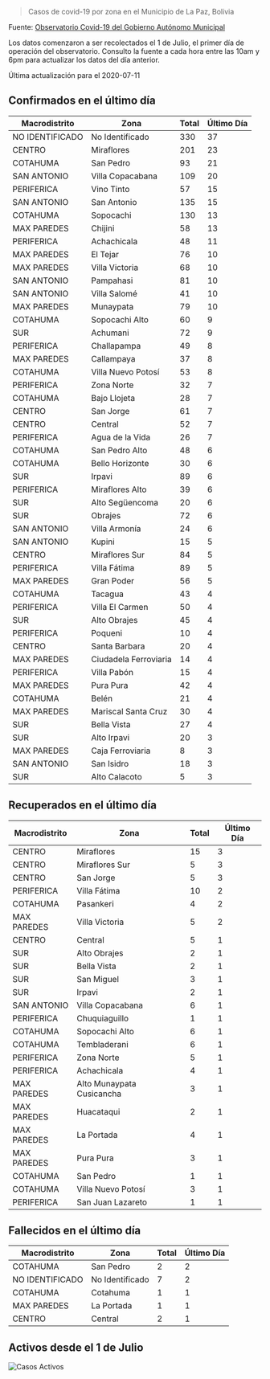 > Casos de covid-19 por zona en el Municipio de La Paz, Bolivia

Fuente: [Observatorio Covid-19 del Gobierno Autónomo Municipal](http://observatoriocovid19.lapaz.bo/observatorio/index.php/datos-abiertos-covid)

Los datos comenzaron a ser recolectados el 1 de Julio, el primer día de operación del observatorio. Consulto la fuente a cada hora entre las 10am y 6pm para actualizar los datos del día anterior.

Última actualización para el 2020-07-11

## Confirmados en el último día

| Macrodistrito   | Zona                  |   Total |   Último Día |
|-----------------|-----------------------|---------|--------------|
| NO IDENTIFICADO | No Identificado       |     330 |           37 |
| CENTRO          | Miraflores            |     201 |           23 |
| COTAHUMA        | San Pedro             |      93 |           21 |
| SAN ANTONIO     | Villa Copacabana      |     109 |           20 |
| PERIFERICA      | Vino Tinto            |      57 |           15 |
| SAN ANTONIO     | San Antonio           |     135 |           15 |
| COTAHUMA        | Sopocachi             |     130 |           13 |
| MAX PAREDES     | Chijini               |      58 |           13 |
| PERIFERICA      | Achachicala           |      48 |           11 |
| MAX PAREDES     | El Tejar              |      76 |           10 |
| MAX PAREDES     | Villa Victoria        |      68 |           10 |
| SAN ANTONIO     | Pampahasi             |      81 |           10 |
| SAN ANTONIO     | Villa Salomé          |      41 |           10 |
| MAX PAREDES     | Munaypata             |      79 |           10 |
| COTAHUMA        | Sopocachi Alto        |      60 |            9 |
| SUR             | Achumani              |      72 |            9 |
| PERIFERICA      | Challapampa           |      49 |            8 |
| MAX PAREDES     | Callampaya            |      37 |            8 |
| COTAHUMA        | Villa Nuevo Potosí    |      53 |            8 |
| PERIFERICA      | Zona Norte            |      32 |            7 |
| COTAHUMA        | Bajo Llojeta          |      28 |            7 |
| CENTRO          | San Jorge             |      61 |            7 |
| CENTRO          | Central               |      52 |            7 |
| PERIFERICA      | Agua de la Vida       |      26 |            7 |
| COTAHUMA        | San Pedro Alto        |      48 |            6 |
| COTAHUMA        | Bello Horizonte       |      30 |            6 |
| SUR             | Irpavi                |      89 |            6 |
| PERIFERICA      | Miraflores Alto       |      39 |            6 |
| SUR             | Alto Següencoma       |      20 |            6 |
| SUR             | Obrajes               |      72 |            6 |
| SAN ANTONIO     | Villa Armonía         |      24 |            6 |
| SAN ANTONIO     | Kupini                |      15 |            5 |
| CENTRO          | Miraflores Sur        |      84 |            5 |
| PERIFERICA      | Villa Fátima          |      89 |            5 |
| MAX PAREDES     | Gran Poder            |      56 |            5 |
| COTAHUMA        | Tacagua               |      43 |            4 |
| PERIFERICA      | Villa El Carmen       |      50 |            4 |
| SUR             | Alto Obrajes          |      45 |            4 |
| PERIFERICA      | Poqueni               |      10 |            4 |
| CENTRO          | Santa Barbara         |      20 |            4 |
| MAX PAREDES     | Ciudadela Ferroviaria |      14 |            4 |
| PERIFERICA      | Villa Pabón           |      15 |            4 |
| MAX PAREDES     | Pura Pura             |      42 |            4 |
| COTAHUMA        | Belén                 |      21 |            4 |
| MAX PAREDES     | Mariscal Santa Cruz   |      30 |            4 |
| SUR             | Bella Vista           |      27 |            4 |
| SUR             | Alto Irpavi           |      20 |            3 |
| MAX PAREDES     | Caja Ferroviaria      |       8 |            3 |
| SAN ANTONIO     | San Isidro            |      18 |            3 |
| SUR             | Alto Calacoto         |       5 |            3 |

## Recuperados en el último día

| Macrodistrito   | Zona                      |   Total |   Último Día |
|-----------------|---------------------------|---------|--------------|
| CENTRO          | Miraflores                |      15 |            3 |
| CENTRO          | Miraflores Sur            |       5 |            3 |
| CENTRO          | San Jorge                 |       5 |            3 |
| PERIFERICA      | Villa Fátima              |      10 |            2 |
| COTAHUMA        | Pasankeri                 |       4 |            2 |
| MAX PAREDES     | Villa Victoria            |       5 |            2 |
| CENTRO          | Central                   |       5 |            1 |
| SUR             | Alto Obrajes              |       2 |            1 |
| SUR             | Bella Vista               |       2 |            1 |
| SUR             | San Miguel                |       3 |            1 |
| SUR             | Irpavi                    |       2 |            1 |
| SAN ANTONIO     | Villa Copacabana          |       6 |            1 |
| PERIFERICA      | Chuquiaguillo             |       1 |            1 |
| COTAHUMA        | Sopocachi Alto            |       6 |            1 |
| COTAHUMA        | Tembladerani              |       6 |            1 |
| PERIFERICA      | Zona Norte                |       5 |            1 |
| PERIFERICA      | Achachicala               |       4 |            1 |
| MAX PAREDES     | Alto Munaypata Cusicancha |       3 |            1 |
| MAX PAREDES     | Huacataqui                |       2 |            1 |
| MAX PAREDES     | La Portada                |       4 |            1 |
| MAX PAREDES     | Pura Pura                 |       3 |            1 |
| COTAHUMA        | San Pedro                 |       1 |            1 |
| COTAHUMA        | Villa Nuevo Potosí        |       3 |            1 |
| PERIFERICA      | San Juan Lazareto         |       1 |            1 |

## Fallecidos en el último día

| Macrodistrito   | Zona            |   Total |   Último Día |
|-----------------|-----------------|---------|--------------|
| COTAHUMA        | San Pedro       |       2 |            2 |
| NO IDENTIFICADO | No Identificado |       7 |            2 |
| COTAHUMA        | Cotahuma        |       1 |            1 |
| MAX PAREDES     | La Portada      |       1 |            1 |
| CENTRO          | Central         |       2 |            1 |

## Activos desde el 1 de Julio

![Casos Activos](activos.png)